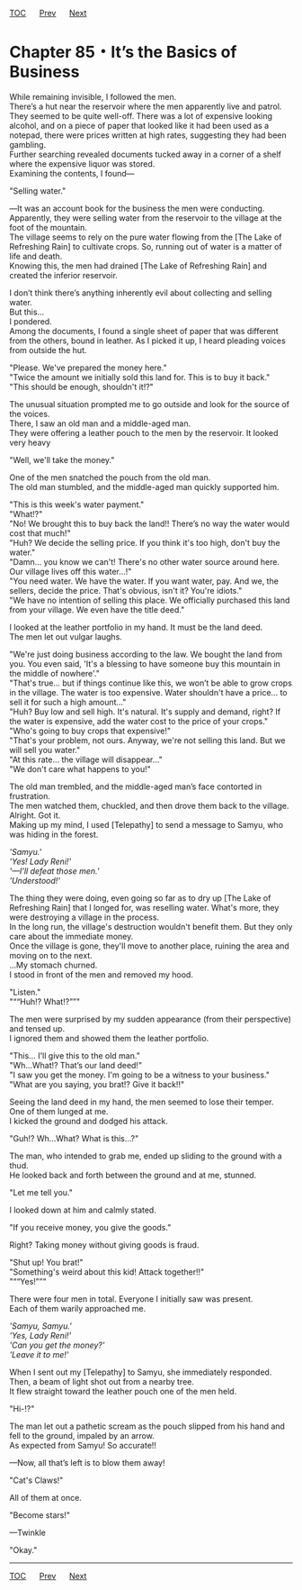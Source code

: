 [TOC](../readme.md)&nbsp;&nbsp;&nbsp;&nbsp;&nbsp;&nbsp;[Prev](Section_0084.md)&nbsp;&nbsp;&nbsp;&nbsp;&nbsp;&nbsp;[Next](Section_0086.md)



# Chapter 85・It’s the Basics of Business

While remaining invisible, I followed the men.  
There’s a hut near the reservoir where the men apparently live and
patrol.  
They seemed to be quite well-off. There was a lot of expensive looking
alcohol, and on a piece of paper that looked like it had been used as a
notepad, there were prices written at high rates, suggesting they had
been gambling.  
Further searching revealed documents tucked away in a corner of a shelf
where the expensive liquor was stored.  
Examining the contents, I found―  
  
"Selling water."  
  
―It was an account book for the business the men were conducting.  
Apparently, they were selling water from the reservoir to the village at
the foot of the mountain.  
The village seems to rely on the pure water flowing from the \[The Lake
of Refreshing Rain\] to cultivate crops. So, running out of water is a
matter of life and death.  
Knowing this, the men had drained \[The Lake of Refreshing Rain\] and
created the inferior reservoir.  
  
I don’t think there’s anything inherently evil about collecting and
selling water.  
But this…  
I pondered.  
Among the documents, I found a single sheet of paper that was different
from the others, bound in leather. As I picked it up, I heard pleading
voices from outside the hut.  
  
"Please. We've prepared the money here."  
"Twice the amount we initially sold this land for. This is to buy it
back."  
"This should be enough, shouldn't it!?"  
  
The unusual situation prompted me to go outside and look for the source
of the voices.  
There, I saw an old man and a middle-aged man.  
They were offering a leather pouch to the men by the reservoir. It
looked very heavy  
  
"Well, we'll take the money."  
  
One of the men snatched the pouch from the old man.  
The old man stumbled, and the middle-aged man quickly supported him.  
  
"This is this week's water payment."  
"What!?"  
"No! We brought this to buy back the land!! There’s no way the water
would cost that much!"  
"Huh? We decide the selling price. If you think it's too high, don't buy
the water."  
"Damn… you know we can't! There's no other water source around here. Our
village lives off this water…!"  
"You need water. We have the water. If you want water, pay. And we, the
sellers, decide the price. That's obvious, isn't it? You're idiots."  
"We have no intention of selling this place. We officially purchased
this land from your village. We even have the title deed."  
  
I looked at the leather portfolio in my hand. It must be the land
deed.  
The men let out vulgar laughs.  
  
"We're just doing business according to the law. We bought the land from
you. You even said, 'It's a blessing to have someone buy this mountain
in the middle of nowhere'."  
"That's true… but if things continue like this, we won’t be able to grow
crops in the village. The water is too expensive. Water shouldn't have a
price… to sell it for such a high amount…"  
"Huh? Buy low and sell high. It's natural. It's supply and demand,
right? If the water is expensive, add the water cost to the price of
your crops."  
"Who's going to buy crops that expensive!"  
"That's your problem, not ours. Anyway, we're not selling this land. But
we will sell you water."  
"At this rate… the village will disappear…"  
"We don't care what happens to you!"  
  
The old man trembled, and the middle-aged man’s face contorted in
frustration.  
The men watched them, chuckled, and then drove them back to the
village.  
Alright. Got it.  
Making up my mind, I used \[Telepathy\] to send a message to Samyu, who
was hiding in the forest.  
  
*'Samyu.'*  
*'Yes! Lady Reni!'*  
*'—I’ll defeat those men.'*  
*'Understood!'*  
  
The thing they were doing, even going so far as to dry up \[The Lake of
Refreshing Rain\] that I longed for, was reselling water. What's more,
they were destroying a village in the process.  
In the long run, the village's destruction wouldn't benefit them. But
they only care about the immediate money.  
Once the village is gone, they'll move to another place, ruining the
area and moving on to the next.  
…My stomach churned.  
I stood in front of the men and removed my hood.  
  
"Listen."  
"““Huh!? What!?””"  
  
The men were surprised by my sudden appearance (from their perspective)
and tensed up.  
I ignored them and showed them the leather portfolio.  
  
"This… I'll give this to the old man."  
"Wh…What!? That’s our land deed!"  
"I saw you get the money. I'm going to be a witness to your business."  
"What are you saying, you brat!? Give it back!!"  
  
Seeing the land deed in my hand, the men seemed to lose their temper.  
One of them lunged at me.  
I kicked the ground and dodged his attack.  
  
"Guh!? Wh…What? What is this…?"  
  
The man, who intended to grab me, ended up sliding to the ground with a
thud.  
He looked back and forth between the ground and at me, stunned.  
  
"Let me tell you."  
  
I looked down at him and calmly stated.  
  
"If you receive money, you give the goods."  
  
Right? Taking money without giving goods is fraud.  
  
"Shut up! You brat!"  
"Something's weird about this kid! Attack together!!"  
"““Yes!””"  
  
There were four men in total. Everyone I initially saw was present.  
Each of them warily approached me.  
  
*'Samyu, Samyu.'*  
*'Yes, Lady Reni!'*  
*'Can you get the money?'*  
*'Leave it to me!'*  
  
When I sent out my \[Telepathy\] to Samyu, she immediately responded.  
Then, a beam of light shot out from a nearby tree.  
It flew straight toward the leather pouch one of the men held.  
  
"Hi-!?"  
  
The man let out a pathetic scream as the pouch slipped from his hand and
fell to the ground, impaled by an arrow.  
As expected from Samyu! So accurate!!  
  
—Now, all that’s left is to blow them away!  
  
"Cat's Claws!"  
  
All of them at once.  
  
"Become stars!"  
  
—Twinkle  
  
"Okay."  
  
  


---
[TOC](../readme.md)&nbsp;&nbsp;&nbsp;&nbsp;&nbsp;&nbsp;[Prev](Section_0084.md)&nbsp;&nbsp;&nbsp;&nbsp;&nbsp;&nbsp;[Next](Section_0086.md)

